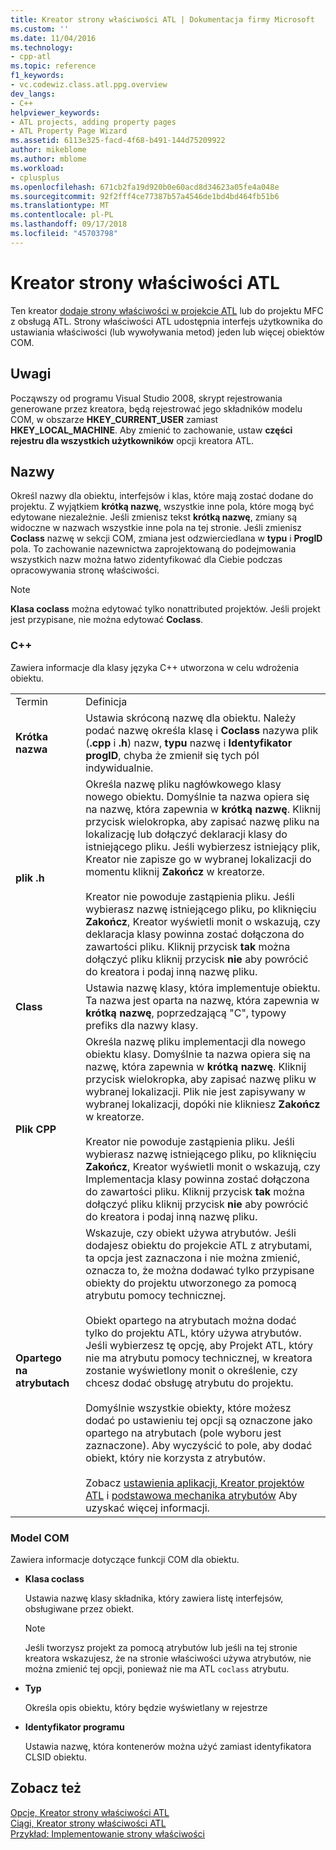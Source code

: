 ```yaml
---
title: Kreator strony właściwości ATL | Dokumentacja firmy Microsoft
ms.custom: ''
ms.date: 11/04/2016
ms.technology:
- cpp-atl
ms.topic: reference
f1_keywords:
- vc.codewiz.class.atl.ppg.overview
dev_langs:
- C++
helpviewer_keywords:
- ATL projects, adding property pages
- ATL Property Page Wizard
ms.assetid: 6113e325-facd-4f68-b491-144d75209922
author: mikeblome
ms.author: mblome
ms.workload:
- cplusplus
ms.openlocfilehash: 671cb2fa19d920b0e60acd8d34623a05fe4a048e
ms.sourcegitcommit: 92f2fff4ce77387b57a4546de1bd4bd464fb51b6
ms.translationtype: MT
ms.contentlocale: pl-PL
ms.lasthandoff: 09/17/2018
ms.locfileid: "45703798"
---
```

# <a name="atl-property-page-wizard"></a>Kreator strony właściwości ATL

Ten kreator [dodaje strony właściwości w projekcie ATL](../../atl/reference/adding-an-atl-property-page.md) lub do projektu MFC z obsługą ATL. Strony właściwości ATL udostępnia interfejs użytkownika do ustawiania właściwości (lub wywoływania metod) jeden lub więcej obiektów COM.

## <a name="remarks"></a>Uwagi

Począwszy od programu Visual Studio 2008, skrypt rejestrowania generowane przez kreatora, będą rejestrować jego składników modelu COM, w obszarze **HKEY_CURRENT_USER** zamiast **HKEY_LOCAL_MACHINE**. Aby zmienić to zachowanie, ustaw **części rejestru dla wszystkich użytkowników** opcji kreatora ATL.

## <a name="names"></a>Nazwy

Określ nazwy dla obiektu, interfejsów i klas, które mają zostać dodane do projektu. Z wyjątkiem **krótką nazwę**, wszystkie inne pola, które mogą być edytowane niezależnie. Jeśli zmienisz tekst **krótką nazwę**, zmiany są widoczne w nazwach wszystkie inne pola na tej stronie. Jeśli zmienisz **Coclass** nazwę w sekcji COM, zmiana jest odzwierciedlana w **typu** i **ProgID** pola. To zachowanie nazewnictwa zaprojektowaną do podejmowania wszystkich nazw można łatwo zidentyfikować dla Ciebie podczas opracowywania stronę właściwości.

> [!NOTE]
>  **Klasa coclass** można edytować tylko nonattributed projektów. Jeśli projekt jest przypisane, nie można edytować **Coclass**.

### <a name="c"></a>C++

Zawiera informacje dla klasy języka C++ utworzona w celu wdrożenia obiektu.

|||
|-|-|
|Termin|Definicja|
|**Krótka nazwa**|Ustawia skróconą nazwę dla obiektu. Należy podać nazwę określa klasę i **Coclass** nazywa plik (**.cpp** i **.h**) nazw, **typu** nazwę i  **Identyfikator progID**, chyba że zmienił się tych pól indywidualnie.|
|**plik .h**|Określa nazwę pliku nagłówkowego klasy nowego obiektu. Domyślnie ta nazwa opiera się na nazwę, która zapewnia w **krótką nazwę**. Kliknij przycisk wielokropka, aby zapisać nazwę pliku na lokalizację lub dołączyć deklaracji klasy do istniejącego pliku. Jeśli wybierzesz istniejący plik, Kreator nie zapisze go w wybranej lokalizacji do momentu kliknij **Zakończ** w kreatorze.<br /><br /> Kreator nie powoduje zastąpienia pliku. Jeśli wybierasz nazwę istniejącego pliku, po kliknięciu **Zakończ**, Kreator wyświetli monit o wskazują, czy deklaracja klasy powinna zostać dołączona do zawartości pliku. Kliknij przycisk **tak** można dołączyć pliku kliknij przycisk **nie** aby powrócić do kreatora i podaj inną nazwę pliku.|
|**Class**|Ustawia nazwę klasy, która implementuje obiektu. Ta nazwa jest oparta na nazwę, która zapewnia w **krótką nazwę**, poprzedzającą "C", typowy prefiks dla nazwy klasy.|
|**Plik CPP**|Określa nazwę pliku implementacji dla nowego obiektu klasy. Domyślnie ta nazwa opiera się na nazwę, która zapewnia w **krótką nazwę**. Kliknij przycisk wielokropka, aby zapisać nazwę pliku w wybranej lokalizacji. Plik nie jest zapisywany w wybranej lokalizacji, dopóki nie klikniesz **Zakończ** w kreatorze.<br /><br /> Kreator nie powoduje zastąpienia pliku. Jeśli wybierasz nazwę istniejącego pliku, po kliknięciu **Zakończ**, Kreator wyświetli monit o wskazują, czy Implementacja klasy powinna zostać dołączona do zawartości pliku. Kliknij przycisk **tak** można dołączyć pliku kliknij przycisk **nie** aby powrócić do kreatora i podaj inną nazwę pliku.|
|**Opartego na atrybutach**|Wskazuje, czy obiekt używa atrybutów. Jeśli dodajesz obiektu do projekcie ATL z atrybutami, ta opcja jest zaznaczona i nie można zmienić, oznacza to, że można dodawać tylko przypisane obiekty do projektu utworzonego za pomocą atrybutu pomocy technicznej.<br /><br /> Obiekt opartego na atrybutach można dodać tylko do projektu ATL, który używa atrybutów. Jeśli wybierzesz tę opcję, aby Projekt ATL, który nie ma atrybutu pomocy technicznej, w kreatora zostanie wyświetlony monit o określenie, czy chcesz dodać obsługę atrybutu do projektu.<br /><br /> Domyślnie wszystkie obiekty, które możesz dodać po ustawieniu tej opcji są oznaczone jako opartego na atrybutach (pole wyboru jest zaznaczone). Aby wyczyścić to pole, aby dodać obiekt, który nie korzysta z atrybutów.<br /><br /> Zobacz [ustawienia aplikacji, Kreator projektów ATL](../../atl/reference/application-settings-atl-project-wizard.md) i [podstawowa mechanika atrybutów](../../windows/basic-mechanics-of-attributes.md) Aby uzyskać więcej informacji.|

### <a name="com"></a>Model COM

Zawiera informacje dotyczące funkcji COM dla obiektu.

- **Klasa coclass**

   Ustawia nazwę klasy składnika, który zawiera listę interfejsów, obsługiwane przez obiekt.

   > [!NOTE]
   > Jeśli tworzysz projekt za pomocą atrybutów lub jeśli na tej stronie kreatora wskazujesz, że na stronie właściwości używa atrybutów, nie można zmienić tej opcji, ponieważ nie ma ATL `coclass` atrybutu.

- **Typ**

   Określa opis obiektu, który będzie wyświetlany w rejestrze

- **Identyfikator programu**

   Ustawia nazwę, która kontenerów można użyć zamiast identyfikatora CLSID obiektu.

## <a name="see-also"></a>Zobacz też

[Opcje, Kreator strony właściwości ATL](../../atl/reference/options-atl-property-page-wizard.md)   
[Ciągi, Kreator strony właściwości ATL](../../atl/reference/strings-atl-property-page-wizard.md)   
[Przykład: Implementowanie strony właściwości](../../atl/example-implementing-a-property-page.md)

